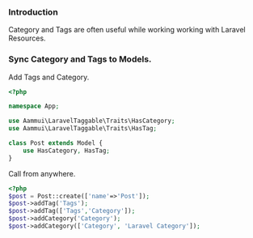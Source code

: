 ### Introduction 
Category and Tags are often useful while working working with Laravel Resources.

### Sync Category and Tags to Models.
Add Tags and Category.
```php
<?php 

namespace App;

use Aammui\LaravelTaggable\Traits\HasCategory;
use Aammui\LaravelTaggable\Traits\HasTag;

class Post extends Model {
    use HasCategory, HasTag;
}
```
Call from anywhere.
```php
<?php
$post = Post::create(['name'=>'Post']);
$post->addTag('Tags');
$post->addTag(['Tags','Category']);
$post->addCategory('Category');
$post->addCategory(['Category', 'Laravel Category']);
```